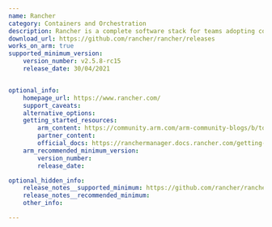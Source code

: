 ```yaml
---
name: Rancher
category: Containers and Orchestration
description: Rancher is a complete software stack for teams adopting containers. It addresses the operational and security challenges of managing multiple Kubernetes clusters.
download_url: https://github.com/rancher/rancher/releases
works_on_arm: true
supported_minimum_version:
    version_number: v2.5.8-rc15 
    release_date: 30/04/2021


optional_info:
    homepage_url: https://www.rancher.com/
    support_caveats:
    alternative_options:
    getting_started_resources:
        arm_content: https://community.arm.com/arm-community-blogs/b/tools-software-ides-blog/posts/rancher-kubernetes-to-the-edge
        partner_content: 
        official_docs: https://ranchermanager.docs.rancher.com/getting-started/installation-and-upgrade/installation-requirements
    arm_recommended_minimum_version:
        version_number:
        release_date:

optional_hidden_info:
    release_notes__supported_minimum: https://github.com/rancher/rancher/releases/tag/v2.5.8-rc15
    release_notes__recommended_minimum:
    other_info: 

---
```


